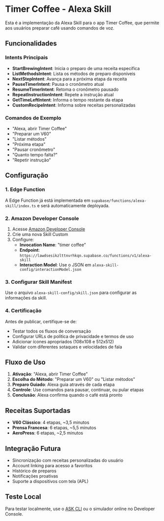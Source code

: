 
# Timer Coffee - Alexa Skill

Esta é a implementação da Alexa Skill para o app Timer Coffee, que permite aos usuários preparar café usando comandos de voz.

## Funcionalidades

### Intents Principais
- **StartBrewingIntent**: Inicia o preparo de uma receita específica
- **ListMethodsIntent**: Lista os métodos de preparo disponíveis
- **NextStepIntent**: Avança para a próxima etapa da receita
- **PauseTimerIntent**: Pausa o cronômetro atual
- **ResumeTimerIntent**: Retoma o cronômetro pausado
- **RepeatInstructionIntent**: Repete a instrução atual
- **GetTimeLeftIntent**: Informa o tempo restante da etapa
- **CustomRecipeIntent**: Informa sobre receitas personalizadas

### Comandos de Exemplo
- "Alexa, abrir Timer Coffee"
- "Preparar um V60"
- "Listar métodos"
- "Próxima etapa"
- "Pausar cronômetro"
- "Quanto tempo falta?"
- "Repetir instrução"

## Configuração

### 1. Edge Function
A Edge Function já está implementada em `supabase/functions/alexa-skill/index.ts` e será automaticamente deployada.

### 2. Amazon Developer Console
1. Acesse [Amazon Developer Console](https://developer.amazon.com/alexa/console/ask)
2. Crie uma nova Skill Custom
3. Configure:
   - **Invocation Name**: "timer coffee"
   - **Endpoint**: `https://lawdsesikzlttnvrhkqn.supabase.co/functions/v1/alexa-skill`
   - **Interaction Model**: Use o JSON em `alexa-skill-config/interactionModel.json`

### 3. Configurar Skill Manifest
Use o arquivo `alexa-skill-config/skill.json` para configurar as informações da skill.

### 4. Certificação
Antes de publicar, certifique-se de:
- Testar todos os fluxos de conversação
- Configurar URLs de política de privacidade e termos de uso
- Adicionar ícones apropriados (108x108 e 512x512)
- Validar com diferentes sotaques e velocidades de fala

## Fluxo de Uso

1. **Ativação**: "Alexa, abrir Timer Coffee"
2. **Escolha do Método**: "Preparar um V60" ou "Listar métodos"
3. **Preparo Guiado**: Alexa guia através de cada etapa
4. **Controle**: Use comandos para pausar, continuar, ou pular etapas
5. **Conclusão**: Alexa confirma quando o café está pronto

## Receitas Suportadas

- **V60 Clássico**: 4 etapas, ~3,5 minutos
- **Prensa Francesa**: 6 etapas, ~5,5 minutos  
- **AeroPress**: 6 etapas, ~2,5 minutos

## Integração Futura

- Sincronização com receitas personalizadas do usuário
- Account linking para acesso a favoritos
- Histórico de preparos
- Notificações proativas
- Suporte a dispositivos com tela (APL)

## Teste Local

Para testar localmente, use o [ASK CLI](https://developer.amazon.com/en-US/docs/alexa/smapi/quick-start-alexa-skills-kit-command-line-interface.html) ou o simulador online no Developer Console.
